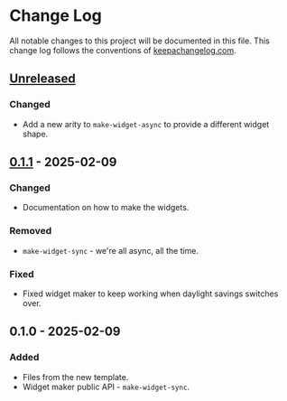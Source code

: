 # Change Log
All notable changes to this project will be documented in this file. This change log follows the conventions of [keepachangelog.com](http://keepachangelog.com/).

## [Unreleased]
### Changed
- Add a new arity to `make-widget-async` to provide a different widget shape.

## [0.1.1] - 2025-02-09
### Changed
- Documentation on how to make the widgets.

### Removed
- `make-widget-sync` - we're all async, all the time.

### Fixed
- Fixed widget maker to keep working when daylight savings switches over.

## 0.1.0 - 2025-02-09
### Added
- Files from the new template.
- Widget maker public API - `make-widget-sync`.

[Unreleased]: https://github.com/your-name/hearth-chronicle/compare/0.1.1...HEAD
[0.1.1]: https://github.com/your-name/hearth-chronicle/compare/0.1.0...0.1.1
